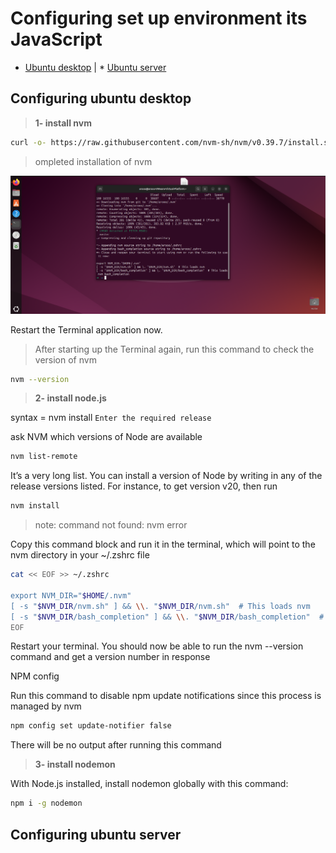 # Configuring set up environment its JavaScript

* [Ubuntu desktop](#configuring-ubuntu-desktop) | * [Ubuntu server](#configuring-ubuntu-server)  

## Configuring ubuntu desktop

>**1- install nvm**

```bash
curl -o- https://raw.githubusercontent.com/nvm-sh/nvm/v0.39.7/install.sh | bash
```

>ompleted installation of nvm

![!completed installation of nvm](/Assets/images/completed-installation-of-nvm.png)

Restart the Terminal application now.

>After starting up the Terminal again, run this command to check the version of nvm

```bash
nvm --version 
```

>**2- install node.js**

syntax = nvm install `Enter the required release`

ask NVM which versions of Node are available

```bash
nvm list-remote
```

It’s a very long list. You can install a version of Node by writing in any of the release versions listed. For instance, to get version v20, then run

```bash
nvm install 
```

> note: command not found: nvm error

Copy this command block and run it in the terminal, which will point to the nvm directory in your ~/.zshrc file

```bash
cat << EOF >> ~/.zshrc

export NVM_DIR="$HOME/.nvm"
[ -s "$NVM_DIR/nvm.sh" ] && \\. "$NVM_DIR/nvm.sh"  # This loads nvm
[ -s "$NVM_DIR/bash_completion" ] && \\. "$NVM_DIR/bash_completion"  # This loads nvm bash_completion
EOF

```

Restart your terminal. You should now be able to run the nvm --version command and get a version number in response

NPM config

Run this command to disable npm update notifications since this process is managed by nvm

```bash
npm config set update-notifier false
```

There will be no output after running this command

>**3- install nodemon**

With Node.js installed, install nodemon globally with this command:

```bash
npm i -g nodemon
```

## Configuring ubuntu server
